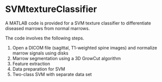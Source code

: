 # SVMtextureClassifier

A MATLAB code is provided for a SVM texture classifier to differentiate diseased marrows from normal marrows. 

The code involves the following steps. 

1) Open a DICOM file (sagittal, T1-weighted spine images) and normalize marrow signals using disks
2) Marrow segmentation using a 3D GrowCut algorithm
3) Feature extraction 
4) Data preparation for SVM 
5) Two-class SVM with separate data set 

 
